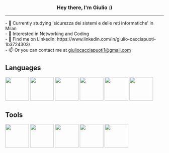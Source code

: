 <h3 align="center">Hey there, I'm Giulio :)</h3>

---

<p>
- 🌱 Currently studying 'sicurezza dei sistemi e delle reti informatiche' in Milan
  <br>
- 🔭 Interested in Networking and Coding
  <br>
- 💬 Find me on Linkedin: https://www.linkedin.com/in/giulio-cacciapuoti-1b3724303/
  <br>
- 📫 Or you can contact me at <ins>giuliocacciapuoti1@gmail.com</ins>
</p>


<h2>Languages</h2>
<p>
  <img width=75px src="https://img.icons8.com/?size=100&id=13441&format=png&color=000000">
  <img width=75px src="https://img.icons8.com/?size=100&id=13679&format=png&color=000000">
  <img width=75px src="https://img.icons8.com/?size=100&id=40670&format=png&color=000000">
  <img width=75px src="https://img.icons8.com/?size=100&id=20909&format=png&color=000000">
  <img width=75px src="https://img.icons8.com/?size=100&id=21278&format=png&color=000000">
  <img width=75px src="https://img.icons8.com/?size=100&id=108784&format=png&color=000000">
</p>

<h2>Tools</h2>
<p>
  <img width=75px src="https://img.icons8.com/?size=100&id=9OGIyU8hrxW5&format=png&color=000000">
  <img width=75px src="https://img.icons8.com/?size=100&id=17842&format=png&color=000000">
  <img width=75px src="https://img.icons8.com/?size=100&id=20906&format=png&color=000000">
  <img width=75px src="https://img.icons8.com/?size=100&id=38792&format=png&color=000000">
  <img width=75px src="https://upload.wikimedia.org/wikipedia/commons/9/9b/Logo_for_Cura_Software.png">
</p>
